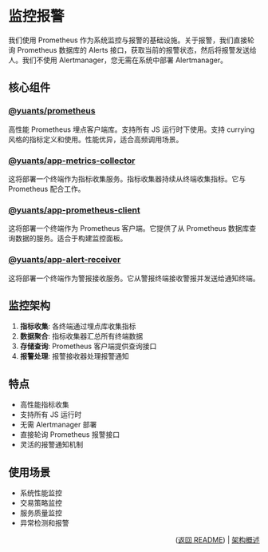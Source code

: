 # 监控报警

我们使用 Prometheus 作为系统监控与报警的基础设施。关于报警，我们直接轮询 Prometheus 数据库的 Alerts 接口，获取当前的报警状态，然后将报警发送给人。我们不使用 Alertmanager，您无需在系统中部署 Alertmanager。

## 核心组件

### [@yuants/prometheus](./packages/@yuants-prometheus.md)

高性能 Prometheus 埋点客户端库。支持所有 JS 运行时下使用。支持 currying 风格的指标定义和使用。性能优异，适合高频调用场景。

### [@yuants/app-metrics-collector](./packages/@yuants-app-metrics-collector.md)

这将部署一个终端作为指标收集服务。指标收集器持续从终端收集指标。它与 Prometheus 配合工作。

### [@yuants/app-prometheus-client](./packages/@yuants-app-prometheus-client.md)

这将部署一个终端作为 Prometheus 客户端。它提供了从 Prometheus 数据库查询数据的服务。适合于构建监控面板。

### [@yuants/app-alert-receiver](./packages/@yuants-app-alert-receiver.md)

这将部署一个终端作为警报接收服务。它从警报终端接收警报并发送给通知终端。

## 监控架构

1. **指标收集**: 各终端通过埋点库收集指标
2. **数据聚合**: 指标收集器汇总所有终端数据
3. **存储查询**: Prometheus 客户端提供查询接口
4. **报警处理**: 报警接收器处理报警通知

## 特点

- 高性能指标收集
- 支持所有 JS 运行时
- 无需 Alertmanager 部署
- 直接轮询 Prometheus 报警接口
- 灵活的报警通知机制

## 使用场景

- 系统性能监控
- 交易策略监控
- 服务质量监控
- 异常检测和报警

<p align="right">(<a href="../../README.md">返回 README</a>) | <a href="architecture-overview.md">架构概述</a></p>
